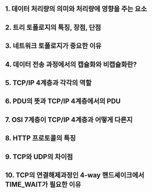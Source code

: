 ## 1. 데이터 처리량의 의미와 처리량에 영향을 주는 요소
## 2. 트리 토폴로지의 특징, 장점, 단점
## 3. 네트워크 토폴로지가 중요한 이유
## 4. 데이터 전송 과정에서의 캡슐화와 비캡슐화란?
## 5. TCP/IP 4계층과 각각의 역할
## 6. PDU의 뜻과 TCP/IP 4계층에서의 PDU
## 7. OSI 7계층이 TCP/IP 4계층과 어떻게 다른지
## 8. HTTP 프로토콜의 특징
## 9. TCP와 UDP의 차이점
## 10. TCP의 연결해제과정인 4-way 핸드셰이크에서 TIME_WAIT가 필요한 이유